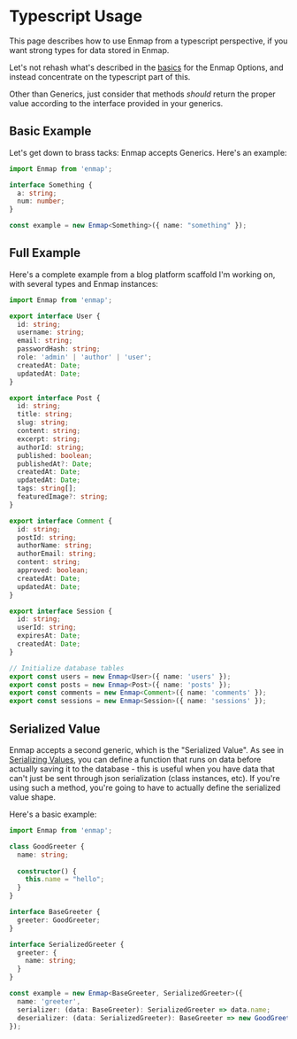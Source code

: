 # Typescript Usage

This page describes how to use Enmap from a typescript perspective, if you want strong types for data stored in Enmap.

Let's not rehash what's described in the [basics](../usage/README.md) for the Enmap Options, and instead concentrate on the typescript part of this.

Other than Generics, just consider that methods *should* return the proper value according to the interface provided in your generics.

## Basic Example

Let's get down to brass tacks: Enmap accepts Generics. Here's an example:

```ts
import Enmap from 'enmap';

interface Something {
  a: string;
  num: number;
}

const example = new Enmap<Something>({ name: "something" });
```

## Full Example

Here's a complete example from a blog platform scaffold I'm working on, with several types and Enmap instances: 

```ts
import Enmap from 'enmap';

export interface User {
  id: string;
  username: string;
  email: string;
  passwordHash: string;
  role: 'admin' | 'author' | 'user';
  createdAt: Date;
  updatedAt: Date;
}

export interface Post {
  id: string;
  title: string;
  slug: string;
  content: string;
  excerpt: string;
  authorId: string;
  published: boolean;
  publishedAt?: Date;
  createdAt: Date;
  updatedAt: Date;
  tags: string[];
  featuredImage?: string;
}

export interface Comment {
  id: string;
  postId: string;
  authorName: string;
  authorEmail: string;
  content: string;
  approved: boolean;
  createdAt: Date;
  updatedAt: Date;
}

export interface Session {
  id: string;
  userId: string;
  expiresAt: Date;
  createdAt: Date;
}

// Initialize database tables
export const users = new Enmap<User>({ name: 'users' });
export const posts = new Enmap<Post>({ name: 'posts' });
export const comments = new Enmap<Comment>({ name: 'comments' });
export const sessions = new Enmap<Session>({ name: 'sessions' });
```

## Serialized Value

Enmap accepts a second generic, which is the "Serialized Value". As see in [Serializing Values](../usage/serialize.md), you can define a function that runs on data before actually saving it to the database - this is useful when you have data that can't just be sent through json serialization (class instances, etc). If you're using such a method, you're going to have to actually define the serialized value shape. 

Here's a basic example: 

```ts
import Enmap from 'enmap';

class GoodGreeter {
  name: string;
 
  constructor() {
    this.name = "hello";
  }
}

interface BaseGreeter {
  greeter: GoodGreeter;
}

interface SerializedGreeter {
  greeter: {
    name: string;
  }
}

const example = new Enmap<BaseGreeter, SerializedGreeter>({
  name: 'greeter',
  serializer: (data: BaseGreeter): SerializedGreeter => data.name;
  deserializer: (data: SerializedGreeter): BaseGreeter => new GoodGreeter(data);
});
```

